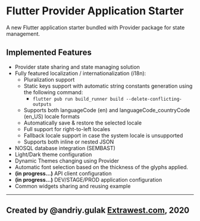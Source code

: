 # Flutter Provider Application Starter


A new Flutter application starter bundled with Provider package for state management.

## Implemented Features

- Provider state sharing and state managing solution
- Fully featured localization / internationalization (i18n):
    - Pluralization support
    - Static keys support with automatic string constants generation using the following command:
        - `flutter pub run build_runner build --delete-conflicting-outputs`
    - Supports both languageCode (en) and languageCode_countryCode (en_US) locale formats
    - Automatically save & restore the selected locale
    - Full support for right-to-left locales
    - Fallback locale support in case the system locale is unsupported
    - Supports both inline or nested JSON      
- NOSQL database integration (SEMBAST)
- Light/Dark theme configuration
- Dynamic Themes changing using Provider
- Automatic font selection based on the thickness of the glyphs applied.
- **(in progress...)** API client configuration
- **(in progress...)** DEV/STAGE/PROD application configuration
- Common widgets sharing and reusing example

  
---
Created by @andriy.gulak
[Extrawest.com](https://www.extrawest.com), 2020
---


